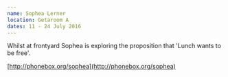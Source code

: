 ```yaml
---
name: Sophea Lerner
location: Getaroom A
dates: 11 - 24 July 2016
---
```


Whilst at frontyard Sophea is exploring the proposition that 'Lunch
wants to be free'.

[http://phonebox.org/sophea](http://phonebox.org/sophea)